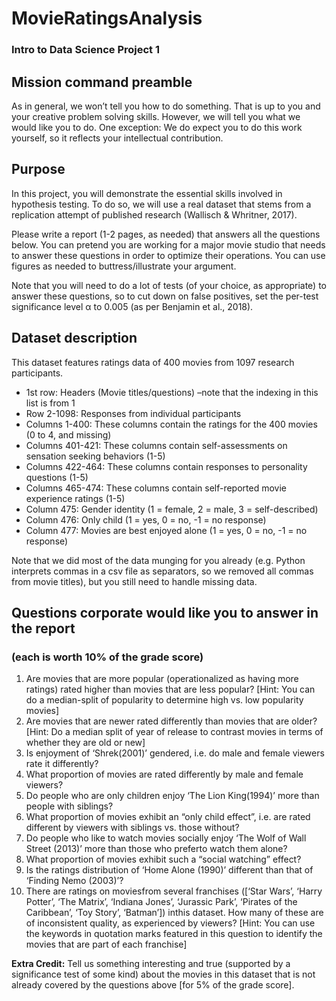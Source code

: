 # MovieRatingsAnalysis
### Intro to Data Science Project 1
 
## Mission command preamble
As in general, we won’t tell you how to do something. That is up to you and your creative problem solving skills. However, we will tell you what we would like you to do. One exception: We do expect you to do this work yourself, so it reflects your intellectual contribution.

## Purpose
In this project, you will demonstrate the essential skills involved in hypothesis testing. To do so, we will  use  a  real  dataset  that  stems  from  a  replication  attempt  of  published  research  (Wallisch  &  Whritner, 2017). 

Please write a report (1-2 pages, as needed) that answers all the questions below. You can pretend you are working for a major movie studio that needs to answer these questions in order to optimize their operations. You can use figures as needed to buttress/illustrate your argument. 

Note that you will need to do a lot of tests (of your choice, as appropriate) to answer these questions, so to cut down on false positives, set the per-test significance level &alpha; to 0.005 (as per Benjamin et al., 2018).

## Dataset description
This dataset features ratings data of 400 movies from 1097 research participants. 
* 1st row: Headers (Movie titles/questions) –note that the indexing in this list is from 1
* Row 2-1098: Responses from individual participants
* Columns 1-400: These columns contain the ratings for the 400 movies (0 to 4, and missing)
* Columns 401-421: These columns contain self-assessments on sensation seeking behaviors (1-5)
* Columns 422-464: These columns contain responses to personality questions (1-5)
* Columns 465-474: These columns contain self-reported movie experience ratings (1-5)
* Column 475: Gender identity (1 = female, 2 = male, 3 = self-described)
* Column 476: Only child (1 = yes, 0 = no, -1 = no response)
* Column 477: Movies are best enjoyed alone (1 = yes, 0 = no, -1 = no response)
  
Note that we did most of the data munging for you already (e.g. Python interprets commas in a csv file as separators, so we removed all commas from movie titles), but you still need to handle missing data. 

## Questions corporate would like you to answer in the report
### (each is worth 10% of the grade score)
1) Are movies that are more popular (operationalized as having more ratings) rated higher than movies that are less popular? [Hint: You can do a median-split of popularity to determine high vs. low popularity movies]
2) Are movies that are newer rated differently than movies that are older? [Hint: Do a median split of year of release to contrast movies in terms of whether they are old or new]
3) Is enjoyment of ‘Shrek(2001)’ gendered, i.e. do male and female viewers rate it differently?
4) What proportion of movies are rated differently by male and female viewers?
5) Do people who are only children enjoy ‘The Lion King(1994)’ more than people with siblings?
6) What proportion of movies exhibit an “only child effect”, i.e. are rated different by viewers with siblings vs. those without?
7) Do people who like to watch movies socially enjoy ‘The Wolf of Wall Street (2013)’ more than those who preferto watch them alone?
8) What proportion of movies exhibit such a “social watching” effect?
9) Is the ratings distribution of ‘Home Alone (1990)’ different than that of ‘Finding Nemo (2003)’?
10) There are ratings on moviesfrom several franchises ([‘Star Wars’, ‘Harry Potter’, ‘The Matrix’, ‘Indiana Jones’, ‘Jurassic Park’, ‘Pirates of the Caribbean’, ‘Toy Story’, ‘Batman’]) inthis dataset. How many of these are of inconsistent quality, as experienced by viewers? [Hint: You can use the keywords in quotation marks featured in this question to identify the movies that are part of each franchise]
    
**Extra Credit:** Tell us something interesting and true (supported by a significance test of some kind) about the movies in this dataset that is not already covered by the questions above [for 5% of the grade score].
